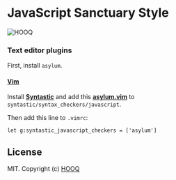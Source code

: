 # JavaScript Sanctuary Style

![HOOQ](https://hooq.tv/img/logo.png)

### Text editor plugins

First, install `asylum`.

#### [Vim](http://www.vim.org/)

Install **[Syntastic][vim-1]** and add this **[asylum.vim][vim-2]** to `syntastic/syntax_checkers/javascript`.

Then add this line to `.vimrc`:

```vim
let g:syntastic_javascript_checkers = ['asylum']
```

[vim-1]: https://github.com/scrooloose/syntastic
[vim-2]: https://raw.githubusercontent.com/HOOQsters/asylum/master/rc/vim/bundle/syntastic/syntax_checkers/javascript/asylum.vim

## License

MIT. Copyright (c) [HOOQ](https://hooq.tv/is)
